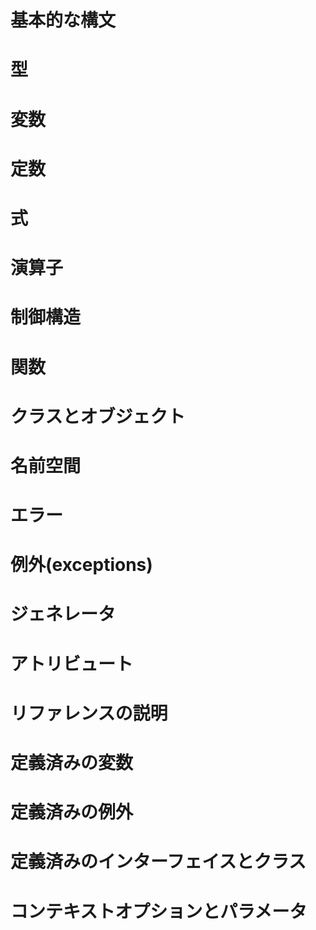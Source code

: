 # 基本的な構文

# 型

# 変数

# 定数

# 式

# 演算子

# 制御構造

# 関数

# クラスとオブジェクト

# 名前空間

# エラー

# 例外(exceptions)

# ジェネレータ

# アトリビュート

# リファレンスの説明

# 定義済みの変数

# 定義済みの例外

# 定義済みのインターフェイスとクラス

# コンテキストオプションとパラメータ